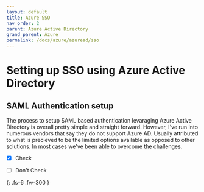 ```yaml
---
layout: default
title: Azure SSO
nav_order: 2
parent: Azure Active Directory
grand_parent: Azure
permalink: /docs/azure/azuread/sso
---
```

# Setting up SSO using Azure Active Directory

## SAML Authentication setup

  The process to setup SAML based authentication levaraging Azure Active Directory is overall pretty simple and straight forward.  However, I've run into numerous vendors that say they do not support Azure AD.  Usually attributed to what is precieved to be the limited options available as opposed to other solutions.  In most cases we've been able to overcome the challenges.

  - [x] Check
  - [ ] Don't Check




{: .fs-6 .fw-300 }